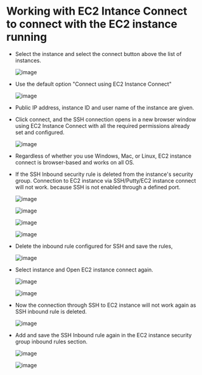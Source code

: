 # Working with EC2 Intance Connect to connect with the EC2 instance running

- Select the instance and select the connect button above the list of instances.

  ![image](https://github.com/user-attachments/assets/489e2b5d-91b3-4d17-9832-879f5a2049c4)

- Use the default option "Connect using EC2 Instance Connect"

  ![image](https://github.com/user-attachments/assets/e7dda773-8d52-4fe2-883b-0ab7121c1d36)

- Public IP address, instance ID and user name of the instance are given.

- Click connect, and the SSH connection opens in a new browser window using EC2 Instance Connect with all the required permissions already set and configured.

  ![image](https://github.com/user-attachments/assets/cc62a94d-9b47-4151-8495-6614cc1bda33)

- Regardless of whether you use Windows, Mac, or Linux, EC2 instance connect is browser-based and works on all OS.

- If the SSH Inbound security rule is deleted from the instance's security group. Connection to EC2 instance via SSH/Putty/EC2 instance connect will not work. because SSH is not enabled through a defined port.

  ![image](https://github.com/user-attachments/assets/59da8f5f-b95e-419a-8c79-01207aeeaf84)

  ![image](https://github.com/user-attachments/assets/d75308d8-e884-4d85-82e7-999cf0ae6fd9)

  ![image](https://github.com/user-attachments/assets/d7eb955e-3d4c-4c90-bd45-a236f29a8e34)

  ![image](https://github.com/user-attachments/assets/067d0d8f-1c12-4bb2-a63c-28fd0052d03d)

- Delete the inbound rule configured for SSH and save the rules,

  ![image](https://github.com/user-attachments/assets/1f045180-34ea-4d09-a60f-672f61f36467)

- Select instance and Open EC2 instance connect again.

  ![image](https://github.com/user-attachments/assets/0b5fbd5d-4a0a-4780-b156-2b66a8433212)

  ![image](https://github.com/user-attachments/assets/1ee61e68-57e4-4df6-a719-ce0f6a8d93af)

- Now the connection through SSH to EC2 instance will not work again as SSH inbound rule is deleted.

  ![image](https://github.com/user-attachments/assets/7220d949-fe5b-4f1f-9341-0a285d7fc10e)

- Add and save the SSH Inbound rule again in the EC2 instance security group inbound rules section.

  ![image](https://github.com/user-attachments/assets/2547fd8d-6c99-4d92-8337-deb55aebd166)

  ![image](https://github.com/user-attachments/assets/d248bae8-9041-4b0c-ad1f-bd6b1ef52d70)









  



  





